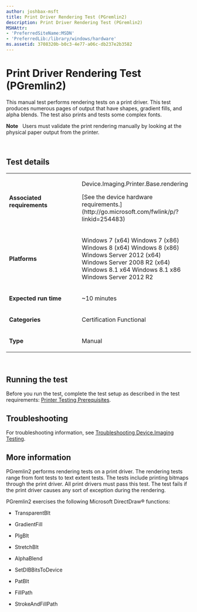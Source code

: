 ```yaml
---
author: joshbax-msft
title: Print Driver Rendering Test (PGremlin2)
description: Print Driver Rendering Test (PGremlin2)
MSHAttr:
- 'PreferredSiteName:MSDN'
- 'PreferredLib:/library/windows/hardware'
ms.assetid: 3708320b-b0c3-4e77-a06c-db237e2b3582
---
```


# Print Driver Rendering Test (PGremlin2)


This manual test performs rendering tests on a print driver. This test produces numerous pages of output that have shapes, gradient fills, and alpha blends. The test also prints and tests some complex fonts.

**Note**  
Users must validate the print rendering manually by looking at the physical paper output from the printer.

 

## Test details


<table>
<colgroup>
<col width="50%" />
<col width="50%" />
</colgroup>
<tbody>
<tr class="odd">
<td><p><strong>Associated requirements</strong></p></td>
<td><p>Device.Imaging.Printer.Base.rendering</p>
<p>[See the device hardware requirements.](http://go.microsoft.com/fwlink/p/?linkid=254483)</p></td>
</tr>
<tr class="even">
<td><p><strong>Platforms</strong></p></td>
<td><p>Windows 7 (x64) Windows 7 (x86) Windows 8 (x64) Windows 8 (x86) Windows Server 2012 (x64) Windows Server 2008 R2 (x64) Windows 8.1 x64 Windows 8.1 x86 Windows Server 2012 R2</p></td>
</tr>
<tr class="odd">
<td><p><strong>Expected run time</strong></p></td>
<td><p>~10 minutes</p></td>
</tr>
<tr class="even">
<td><p><strong>Categories</strong></p></td>
<td><p>Certification Functional</p></td>
</tr>
<tr class="odd">
<td><p><strong>Type</strong></p></td>
<td><p>Manual</p></td>
</tr>
</tbody>
</table>

 

## Running the test


Before you run the test, complete the test setup as described in the test requirements: [Printer Testing Prerequisites](printer-testing-prerequisites.md).

## Troubleshooting


For troubleshooting information, see [Troubleshooting Device.Imaging Testing](troubleshooting-deviceimaging-testing.md).

## More information


PGremlin2 performs rendering tests on a print driver. The rendering tests range from font tests to text extent tests. The tests include printing bitmaps through the print driver. All print drivers must pass this test. The test fails if the print driver causes any sort of exception during the rendering.

PGremlin2 exercises the following Microsoft DirectDraw® functions:

-   TransparentBlt

-   GradientFill

-   PlgBlt

-   StretchBlt

-   AlphaBlend

-   SetDIBBitsToDevice

-   PatBlt

-   FillPath

-   StrokeAndFillPath

 

 






